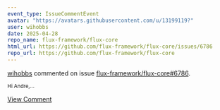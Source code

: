 ```yaml
---
event_type: IssueCommentEvent
avatar: "https://avatars.githubusercontent.com/u/13199119?"
user: wihobbs
date: 2025-04-28
repo_name: flux-framework/flux-core
html_url: https://github.com/flux-framework/flux-core/issues/6786
repo_url: https://github.com/flux-framework/flux-core
---
```


<a href='https://github.com/wihobbs' target='_blank'>wihobbs</a> commented on issue <a href='https://github.com/flux-framework/flux-core/issues/6786' target='_blank'>flux-framework/flux-core#6786</a>.

<small>Hi Andre,...</small>

<a href='https://github.com/flux-framework/flux-core/issues/6786' target='_blank'>View Comment</a>